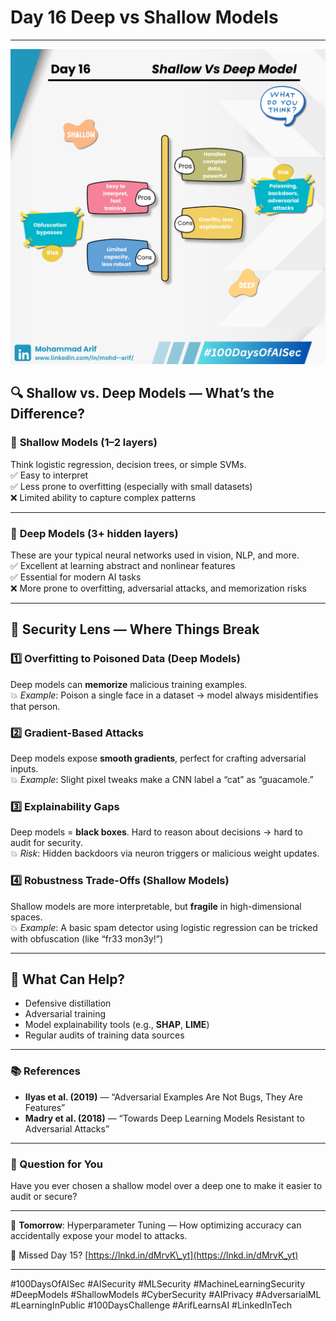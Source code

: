 # Day 16 Deep vs Shallow Models

***

![Day 16 Poster](images/day16-poster.png)

## 🔍 Shallow vs. Deep Models — What’s the Difference?

### 🧠 **Shallow Models (1–2 layers)**

Think logistic regression, decision trees, or simple SVMs.\
✅ Easy to interpret\
✅ Less prone to overfitting (especially with small datasets)\
❌ Limited ability to capture complex patterns

***

### 🧠 **Deep Models (3+ hidden layers)**

These are your typical neural networks used in vision, NLP, and more.\
✅ Excellent at learning abstract and nonlinear features\
✅ Essential for modern AI tasks\
❌ More prone to overfitting, adversarial attacks, and memorization risks

***

## 🔐 Security Lens — Where Things Break

### 1️⃣ Overfitting to Poisoned Data (Deep Models)

Deep models can **memorize** malicious training examples.\
💥 _Example_: Poison a single face in a dataset → model always misidentifies that person.

### 2️⃣ Gradient-Based Attacks

Deep models expose **smooth gradients**, perfect for crafting adversarial inputs.\
💥 _Example_: Slight pixel tweaks make a CNN label a “cat” as “guacamole.”

### 3️⃣ Explainability Gaps

Deep models = **black boxes**. Hard to reason about decisions → hard to audit for security.\
💥 _Risk_: Hidden backdoors via neuron triggers or malicious weight updates.

### 4️⃣ Robustness Trade-Offs (Shallow Models)

Shallow models are more interpretable, but **fragile** in high-dimensional spaces.\
💥 _Example_: A basic spam detector using logistic regression can be tricked with obfuscation (like “fr33 mon3y!”)

***

## 🧩 What Can Help?

* Defensive distillation
* Adversarial training
* Model explainability tools (e.g., **SHAP**, **LIME**)
* Regular audits of training data sources

***

### 📚 References

* **Ilyas et al. (2019)** — “Adversarial Examples Are Not Bugs, They Are Features”
* **Madry et al. (2018)** — “Towards Deep Learning Models Resistant to Adversarial Attacks”

***

### 💬 Question for You

Have you ever chosen a shallow model over a deep one to make it easier to audit or secure?

***

📅 **Tomorrow**: Hyperparameter Tuning — How optimizing accuracy can accidentally expose your model to attacks.

🔗 Missed Day 15? [https://lnkd.in/dMrvK\_yt](https://lnkd.in/dMrvK_yt)

***

\#100DaysOfAISec #AISecurity #MLSecurity #MachineLearningSecurity #DeepModels #ShallowModels #CyberSecurity #AIPrivacy #AdversarialML #LearningInPublic #100DaysChallenge #ArifLearnsAI #LinkedInTech
